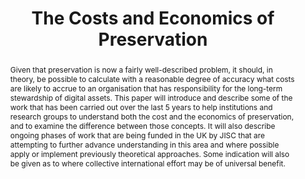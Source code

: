 ---
abstract: Given that preservation is now a fairly well-described problem, it should,
  in theory, be possible to calculate with a reasonable degree of accuracy what costs
  are likely to accrue to an organisation that has responsibility for the long-term
  stewardship of digital assets. This paper will introduce and describe some of the
  work that has been carried out over the last 5 years to help institutions and research
  groups to understand both the cost and the economics of preservation, and to examine
  the difference between those concepts. It will also describe ongoing phases of work
  that are being funded in the UK by JISC that are attempting to further advance understanding
  in this area and where possible apply or implement previously theoretical approaches.
  Some indication will also be given as to where collective international effort may
  be of universal benefit.
creators:
- Grindley, Neil
date: null
document_url: https://services.phaidra.univie.ac.at/api/object/o:294223/download
grand_parent: iPRES
institutions: []
keywords:
- singapore
- preservation
- costs
- economics
- models
landing_page_url: https://phaidra.univie.ac.at/o:294223
language: eng
layout: publication
license: CC BY-SA 3.0 AT
notes_url: null
parent: iPRES 2011
presentation_url: null
publication_type: paper
size: 581218
source_name: iPRES
title: The Costs and Economics of Preservation
year: 2011
---